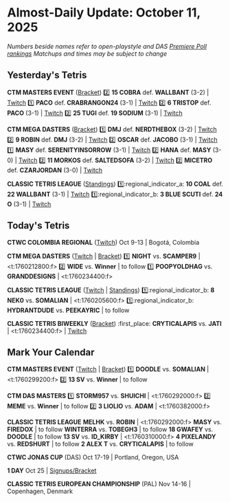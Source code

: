 # Almost-Daily Update: October 11, 2025
*Numbers beside names refer to open-playstyle and DAS [Premiere Poll rankings](https://premierepoll.wordpress.com/)*
*Matchups and times may be subject to change*

## Yesterday's Tetris
**CTM MASTERS EVENT**  ([Bracket](https://go.ctm.gg/event/ctm-october-2025/masters-event/))
:two:  **15 COBRA** def. **WALLBANT** (3-2)  |  [Twitch](https://www.twitch.tv/videos/2587518215?t=00h15m25s)
:one:  **PACO** def. **CRABRANGON24** (3-1)  |  [Twitch](https://www.twitch.tv/videos/2588488329?t=00h18m57s)
:two:  **6 TRISTOP** def. **PACO** (3-1)  |  [Twitch](https://www.twitch.tv/videos/2588488329?t=01h04m48s)
:two:  **25 TUGI** def. **19 SODIUM** (3-1)  |  [Twitch](https://www.twitch.tv/videos/2589138516?t=00h16m48s)

**CTM MEGA DASTERS**  ([Bracket](https://go.ctm.gg/event/das-masters-october-2025/das-masters/))
:one:  **DMJ** def. **NERDTHEBOX** (3-2)  |  [Twitch](https://www.twitch.tv/videos/2587371383?t=00h34m34s)
:two:  **9 ROBIN** def. **DMJ** (3-2)  |  [Twitch](https://www.twitch.tv/videos/2587371383?t=01h18m50s)
:two:  **OSCAR** def. **JACOBO** (3-1)  |  [Twitch](https://www.twitch.tv/videos/2587781480?t=00h16m43s)
:one:  **MASY** def. **SERENITYINSORROW** (3-1)  |  [Twitch](https://www.twitch.tv/videos/2588296638?t=00h29m11s)
:two:  **HANA** def. **MASY** (3-0)  |  [Twitch](https://www.twitch.tv/videos/2588296638?t=01h08m36s)
:two:  **11 MORKOS** def. **SALTEDSOFA** (3-2)  |  [Twitch](https://www.twitch.tv/videos/2588398541?t=00h38m08s)
:two:  **MICETRO** def. **CZARJORDAN** (3-0)  |  [Twitch](https://www.twitch.tv/videos/2588597647?t=00h10m57s)

**CLASSIC TETRIS LEAGUE**  ([Standings](https://ctlscoreboard.herokuapp.com))
:one::regional_indicator_a:  **10 COAL** def. **22 WALLBANT** (3-1)  |  [Twitch](https://www.twitch.tv/videos/2587700696?t=00h08m16s)
:one::regional_indicator_b:  **3 BLUE SCUTI** def. **24 O** (3-1)  |  [Twitch](https://www.twitch.tv/videos/2587700696?t=00h55m33s)

## Today's Tetris
**CTWC COLOMBIA REGIONAL**  ([Twitch](https://twitch.tv/classictetris))
Oct 9-13  |  Bogotá, Colombia

**CTM MEGA DASTERS**  ([Twitch](https://twitch.tv/monthlytetris) | [Bracket](https://go.ctm.gg/event/das-masters-october-2025/das-masters/))
:one:  **NIGHT** vs. **SCAMPER9**  |  <t:1760212800:f>
:two:  **WIDE** vs. **Winner**  |  to follow
:one:  **POOPYOLDHAG** vs. **GRANDDESIGNS**  |  <t:1760234400:f>

**CLASSIC TETRIS LEAGUE**  ([Twitch](https://twitch.tv/classictetrisleague) | [Standings](https://ctlscoreboard.herokuapp.com))
:one::regional_indicator_b:  **8 NEK0** vs. **SOMALIAN**  |  <t:1760205600:f>
:one::regional_indicator_b:  **HYDRANTDUDE** vs. **PEEKAYRIC**  |  to follow

**CLASSIC TETRIS BIWEEKLY**  ([Bracket](https://docs.google.com/spreadsheets/d/e/2PACX-1vQkdY8SHspW6zWPlVgyT_o-de6XggqIIq6pAGpgFNffCEjZaVHJzLaA9MgpUgGDjLoxq-jTu5eX5yHO/pubhtml))
:first_place:  **CRYTICALAPIS** vs. **JATI**  |  <t:1760234400:f>  |  [Twitch](https://twitch.tv/rxsowo)

## Mark Your Calendar
**CTM MASTERS EVENT**  ([Twitch](https://twitch.tv/monthlytetris) | [Bracket](https://go.ctm.gg/event/ctm-october-2025/masters-event/))
:one:  **DOODLE** vs. **SOMALIAN**  |  <t:1760299200:f>
:two:  **13 SV** vs. **Winner**  |  to follow

**CTM DAS MASTERS**
:one:  **STORM957** vs. **SHUICHI**  |  <t:1760292000:f>
:two:  **MEME** vs. **Winner**  |  to follow
:two:  **3 LIOLIO** vs. **ADAM**  |  <t:1760382000:f>

**CLASSIC TETRIS LEAGUE**
**MELHK** vs. **ROBIN**  |  <t:1760292000:f>
**MASY** vs. **FIREDOX**  |  to follow
**WINTERRA** vs. **TOBEGH3**  |  to follow
**18 GWAFEY** vs. **DOODLE**  |  to follow
**13 SV** vs. **ID_KIRBY**  |  <t:1760310000:f>
**4 PIXELANDY** vs. **REDSHURT**  |  to follow
**2 ALEX T** vs. **CRYTICALAPIS**  |  to follow

**CTWC JONAS CUP** (DAS)
Oct 17-19  |  Portland, Oregon, USA

**1 DAY**
Oct 25  |  [Signups/Bracket](https://www.start.gg/tournament/1-day-october-2025/details)

**CLASSIC TETRIS EUROPEAN CHAMPIONSHIP** (PAL)
Nov 14-16  |  Copenhagen, Denmark